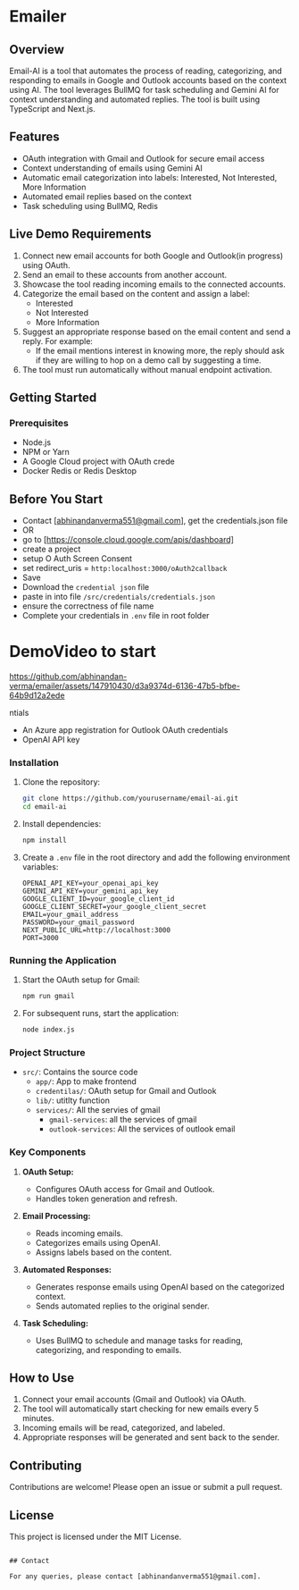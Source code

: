 # Emailer

## Overview

Email-AI is a tool that automates the process of reading, categorizing, and responding to emails in Google and Outlook accounts based on the context using AI. The tool leverages BullMQ for task scheduling and Gemini AI for context understanding and automated replies. The tool is built using TypeScript and Next.js.

## Features

- OAuth integration with Gmail and Outlook for secure email access
- Context understanding of emails using Gemini AI
- Automatic email categorization into labels: Interested, Not Interested, More Information
- Automated email replies based on the context
- Task scheduling using BullMQ, Redis

## Live Demo Requirements

1. Connect new email accounts for both Google and Outlook(in progress) using OAuth.
2. Send an email to these accounts from another account.
3. Showcase the tool reading incoming emails to the connected accounts.
4. Categorize the email based on the content and assign a label:
   - Interested
   - Not Interested
   - More Information
5. Suggest an appropriate response based on the email content and send a reply. For example:
   - If the email mentions interest in knowing more, the reply should ask if they are willing to hop on a demo call by suggesting a time.
6. The tool must run automatically without manual endpoint activation.

## Getting Started

### Prerequisites

- Node.js
- NPM or Yarn
- A Google Cloud project with OAuth crede
- Docker Redis or Redis Desktop

## Before You Start
- Contact [abhinandanverma551@gmail.com], get the credentials.json file
- OR
- go to [https://console.cloud.google.com/apis/dashboard]
-  create a project
- setup O Auth Screen Consent
- set redirect_uris = ``http:localhost:3000/oAuth2callback``
- Save
- Download the `credential json` file
- paste in into file ``/src/credentials/credentials.json``
- ensure the correctness of file name
- Complete your credentials in ``.env`` file in root folder

# DemoVideo to start

https://github.com/abhinandan-verma/emailer/assets/147910430/d3a9374d-6136-47b5-bfbe-64b9d12a2ede

ntials
- An Azure app registration for Outlook OAuth credentials
- OpenAI API key



### Installation

1. Clone the repository:

   ```bash
   git clone https://github.com/yourusername/email-ai.git
   cd email-ai
   ```

2. Install dependencies:

   ```bash
   npm install
   ```

3. Create a `.env` file in the root directory and add the following environment variables:

   ```env
   OPENAI_API_KEY=your_openai_api_key
   GEMINI_API_KEY=your_gemini_api_key
   GOOGLE_CLIENT_ID=your_google_client_id
   GOOGLE_CLIENT_SECRET=your_google_client_secret
   EMAIL=your_gmail_address
   PASSWORD=your_gmail_password
   NEXT_PUBLIC_URL=http://localhost:3000
   PORT=3000
   ```

### Running the Application

1. Start the OAuth setup for Gmail:

   ```bash
   npm run gmail
   ```

2. For subsequent runs, start the application:

   ```bash
   node index.js
   ```

### Project Structure

- `src/`: Contains the source code
  - `app/`: App to make frontend
  - `credentilas/`: OAuth setup for Gmail and Outlook
  - `lib/`: utitlty function
  - `services/`: All the servies of  gmail
    - `gmail-services`: all the services of gmail
    - `outlook-services`: All the services of outlook email
   

### Key Components

1. **OAuth Setup:**
   - Configures OAuth access for Gmail and Outlook.
   - Handles token generation and refresh.

2. **Email Processing:**
   - Reads incoming emails.
   - Categorizes emails using OpenAI.
   - Assigns labels based on the content.

3. **Automated Responses:**
   - Generates response emails using OpenAI based on the categorized context.
   - Sends automated replies to the original sender.

4. **Task Scheduling:**
   - Uses BullMQ to schedule and manage tasks for reading, categorizing, and responding to emails.

## How to Use

1. Connect your email accounts (Gmail and Outlook) via OAuth.
2. The tool will automatically start checking for new emails every 5 minutes.
3. Incoming emails will be read, categorized, and labeled.
4. Appropriate responses will be generated and sent back to the sender.

## Contributing

Contributions are welcome! Please open an issue or submit a pull request.

## License

This project is licensed under the MIT License.
```

## Contact

For any queries, please contact [abhinandanverma551@gmail.com].
```
